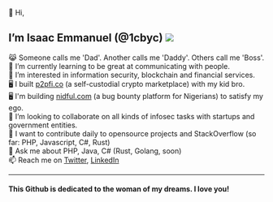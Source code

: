 👋 Hi,
## I’m Isaac Emmanuel (@1cbyc) ![](https://komarev.com/ghpvc/?username=1cbyc&color=blueviolet)

  😹 Someone calls me 'Dad'. Another calls me 'Daddy'. Others call me 'Boss'. <br>
  🌱 I’m currently learning to be great at communicating with people.<br>
  👀 I’m interested in information security, blockchain and financial services.<br>
  🖥 I built [p2pfi.co](https://alpha.p2pfi.co) (a self-custodial crypto marketplace) with my kid bro.<br>
  🖥 I'm building [nidful.com](https://nidful.com) (a bug bounty platform for Nigerians) to satisfy my ego.<br>
  💞️ I’m looking to collaborate on all kinds of infosec tasks with startups and government entities.<br>
  🔭 I want to contribute daily to opensource projects and StackOverflow (so far: PHP, Javascript, C#, Rust) <br>
  🥋 Ask me about PHP, Java, C# (Rust, Golang, soon)<br>
  📫 Reach me on [Twitter](https://twitter.com/1cbyc), [LinkedIn](https://linkedin.com/in/isaacnsisong) <br>
 <!-- 👀 I even have a blog, see https://theirdaddy.com  -->
  

<hr>

#### This Github  is dedicated to the woman of my dreams. I love you!
